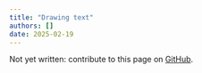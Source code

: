```yaml
---
title: "Drawing text"
authors: []
date: 2025-02-19
---
```


Not yet written: contribute to this page on [GitHub](https://github.com/Diminim/love-cookbook).